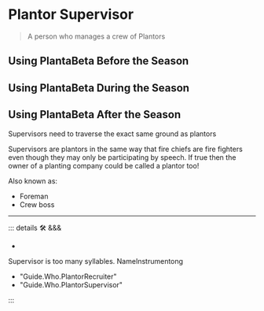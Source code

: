 
# Plantor Supervisor

> A person who manages a crew of Plantors

## Using PlantaBeta Before the Season

## Using PlantaBeta During the Season

## Using PlantaBeta After the Season

Supervisors need to traverse the exact same ground as plantors

Supervisors are plantors in the same way that fire chiefs are fire fighters even though they may only be participating by speech. If true then the owner of a planting company could be called a plantor too!

Also known as:

- Foreman
- Crew boss

---

<!-- =================================================== -->
<!-- =================================================== -->
<!-- =================================================== -->
<!-- =================================================== -->
<!-- =================================================== -->
::: details 🛠 &&&

-

Supervisor is too many syllables. NameInstrumentong

- "Guide.Who.PlantorRecruiter"
- "Guide.Who.PlantorSupervisor"

:::
